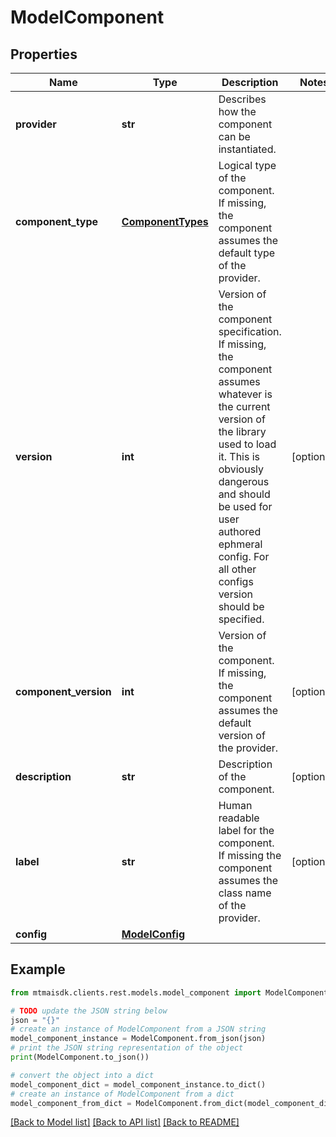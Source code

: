 # ModelComponent


## Properties

Name | Type | Description | Notes
------------ | ------------- | ------------- | -------------
**provider** | **str** | Describes how the component can be instantiated. | 
**component_type** | [**ComponentTypes**](ComponentTypes.md) | Logical type of the component. If missing, the component assumes the default type of the provider. | 
**version** | **int** | Version of the component specification. If missing, the component assumes whatever is the current version of the library used to load it. This is obviously dangerous and should be used for user authored ephmeral config. For all other configs version should be specified. | [optional] 
**component_version** | **int** | Version of the component. If missing, the component assumes the default version of the provider. | [optional] 
**description** | **str** | Description of the component. | [optional] 
**label** | **str** | Human readable label for the component. If missing the component assumes the class name of the provider. | [optional] 
**config** | [**ModelConfig**](ModelConfig.md) |  | 

## Example

```python
from mtmaisdk.clients.rest.models.model_component import ModelComponent

# TODO update the JSON string below
json = "{}"
# create an instance of ModelComponent from a JSON string
model_component_instance = ModelComponent.from_json(json)
# print the JSON string representation of the object
print(ModelComponent.to_json())

# convert the object into a dict
model_component_dict = model_component_instance.to_dict()
# create an instance of ModelComponent from a dict
model_component_from_dict = ModelComponent.from_dict(model_component_dict)
```
[[Back to Model list]](../README.md#documentation-for-models) [[Back to API list]](../README.md#documentation-for-api-endpoints) [[Back to README]](../README.md)


